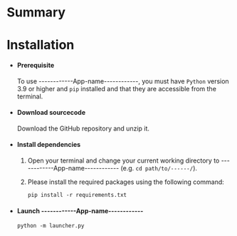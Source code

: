 # Summary
<div style="text-align: right">  </div> 


# Installation

  - #### Prerequisite 
    
    To use ------------App-name------------, you must have ```Python``` version 3.9 or higher and ```pip``` installed
    and that they are accessible from the terminal.
    
  - #### Download sourcecode 
    Download the GitHub repository and unzip it.
    
  - #### Install dependencies  
    1. Open your terminal and change your current working directory to ------------App-name------------ (e.g. ```cd path/to/------/```). 
    2. Please install the required packages using the following command: 
      
       ```pip install -r requirements.txt``` 
       
  - #### Launch  ------------App-name------------
      
       ```python -m launcher.py``` 
      

